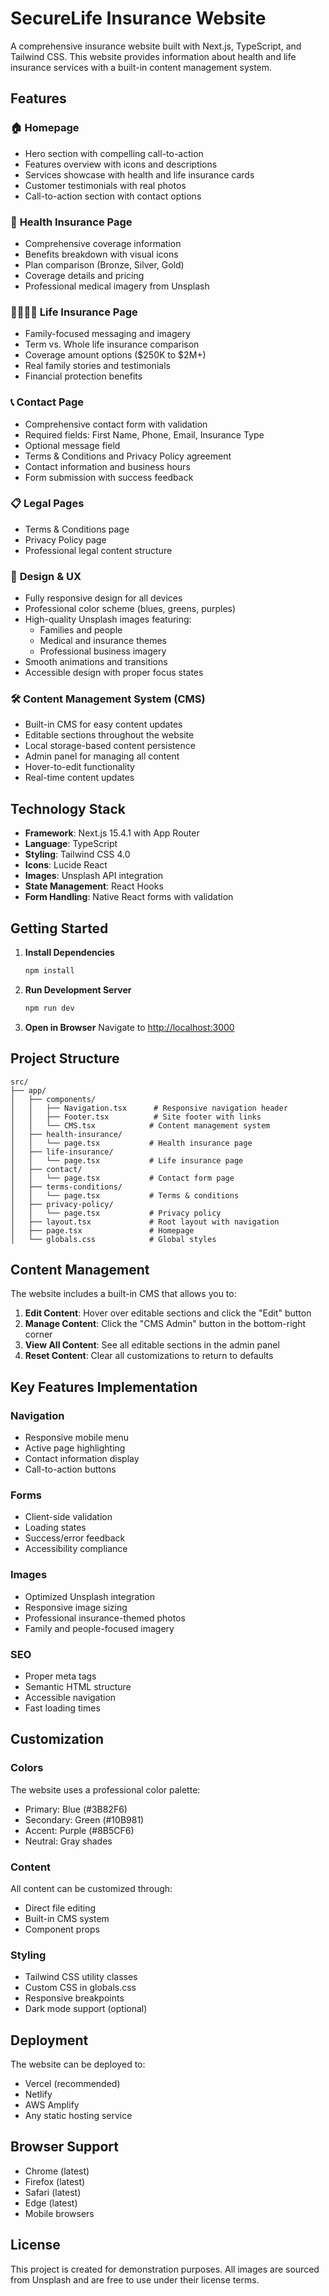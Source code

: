# SecureLife Insurance Website

A comprehensive insurance website built with Next.js, TypeScript, and Tailwind CSS. This website provides information about health and life insurance services with a built-in content management system.

## Features

### 🏠 **Homepage**

- Hero section with compelling call-to-action
- Features overview with icons and descriptions
- Services showcase with health and life insurance cards
- Customer testimonials with real photos
- Call-to-action section with contact options

### 🏥 **Health Insurance Page**

- Comprehensive coverage information
- Benefits breakdown with visual icons
- Plan comparison (Bronze, Silver, Gold)
- Coverage details and pricing
- Professional medical imagery from Unsplash

### 👨‍👩‍👧‍👦 **Life Insurance Page**

- Family-focused messaging and imagery
- Term vs. Whole life insurance comparison
- Coverage amount options ($250K to $2M+)
- Real family stories and testimonials
- Financial protection benefits

### 📞 **Contact Page**

- Comprehensive contact form with validation
- Required fields: First Name, Phone, Email, Insurance Type
- Optional message field
- Terms & Conditions and Privacy Policy agreement
- Contact information and business hours
- Form submission with success feedback

### 📋 **Legal Pages**

- Terms & Conditions page
- Privacy Policy page
- Professional legal content structure

### 🎨 **Design & UX**

- Fully responsive design for all devices
- Professional color scheme (blues, greens, purples)
- High-quality Unsplash images featuring:
  - Families and people
  - Medical and insurance themes
  - Professional business imagery
- Smooth animations and transitions
- Accessible design with proper focus states

### 🛠 **Content Management System (CMS)**

- Built-in CMS for easy content updates
- Editable sections throughout the website
- Local storage-based content persistence
- Admin panel for managing all content
- Hover-to-edit functionality
- Real-time content updates

## Technology Stack

- **Framework**: Next.js 15.4.1 with App Router
- **Language**: TypeScript
- **Styling**: Tailwind CSS 4.0
- **Icons**: Lucide React
- **Images**: Unsplash API integration
- **State Management**: React Hooks
- **Form Handling**: Native React forms with validation

## Getting Started

1. **Install Dependencies**

   ```bash
   npm install
   ```

2. **Run Development Server**

   ```bash
   npm run dev
   ```

3. **Open in Browser**
   Navigate to [http://localhost:3000](http://localhost:3000)

## Project Structure

```
src/
├── app/
│   ├── components/
│   │   ├── Navigation.tsx      # Responsive navigation header
│   │   ├── Footer.tsx          # Site footer with links
│   │   └── CMS.tsx            # Content management system
│   ├── health-insurance/
│   │   └── page.tsx           # Health insurance page
│   ├── life-insurance/
│   │   └── page.tsx           # Life insurance page
│   ├── contact/
│   │   └── page.tsx           # Contact form page
│   ├── terms-conditions/
│   │   └── page.tsx           # Terms & conditions
│   ├── privacy-policy/
│   │   └── page.tsx           # Privacy policy
│   ├── layout.tsx             # Root layout with navigation
│   ├── page.tsx               # Homepage
│   └── globals.css            # Global styles
```

## Content Management

The website includes a built-in CMS that allows you to:

1. **Edit Content**: Hover over editable sections and click the "Edit" button
2. **Manage Content**: Click the "CMS Admin" button in the bottom-right corner
3. **View All Content**: See all editable sections in the admin panel
4. **Reset Content**: Clear all customizations to return to defaults

## Key Features Implementation

### Navigation

- Responsive mobile menu
- Active page highlighting
- Contact information display
- Call-to-action buttons

### Forms

- Client-side validation
- Loading states
- Success/error feedback
- Accessibility compliance

### Images

- Optimized Unsplash integration
- Responsive image sizing
- Professional insurance-themed photos
- Family and people-focused imagery

### SEO

- Proper meta tags
- Semantic HTML structure
- Accessible navigation
- Fast loading times

## Customization

### Colors

The website uses a professional color palette:

- Primary: Blue (#3B82F6)
- Secondary: Green (#10B981)
- Accent: Purple (#8B5CF6)
- Neutral: Gray shades

### Content

All content can be customized through:

- Direct file editing
- Built-in CMS system
- Component props

### Styling

- Tailwind CSS utility classes
- Custom CSS in globals.css
- Responsive breakpoints
- Dark mode support (optional)

## Deployment

The website can be deployed to:

- Vercel (recommended)
- Netlify
- AWS Amplify
- Any static hosting service

## Browser Support

- Chrome (latest)
- Firefox (latest)
- Safari (latest)
- Edge (latest)
- Mobile browsers

## License

This project is created for demonstration purposes. All images are sourced from Unsplash and are free to use under their license terms.
